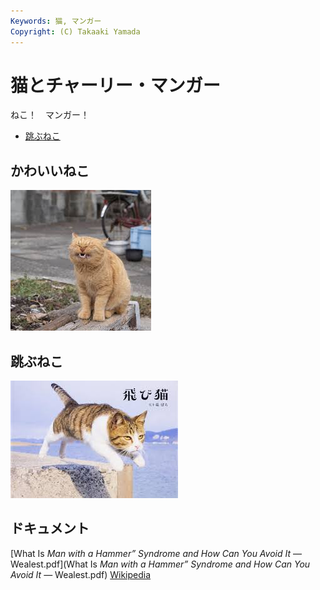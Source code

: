 ```yaml
---
Keywords: 猫, マンガー
Copyright: (C) Takaaki Yamada
---
```


# 猫とチャーリー・マンガー

ねこ！　マンガー！

* [跳ぶねこ](#jumping)

## かわいいねこ

![かわいいねこ](./pretty_cat.jpeg)

## <span id="jumping">跳ぶねこ</span>

![](jumping_cat.jpeg)

## ドキュメント

[What Is _Man with a Hammer” Syndrome and How Can You Avoid It_ — Wealest.pdf](What Is _Man with a Hammer” Syndrome and How Can You Avoid It_ — Wealest.pdf)
[Wikipedia]([https://ja.wikipedia.org/wiki/%E3%83%8D%E3%82%AE](https://en.wikipedia.org/wiki/Charlie_Munger))
